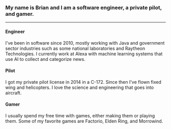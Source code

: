### My name is Brian and I am a software engineer, a private pilot, and gamer.
___

#### Engineer
I've been in software since 2010, mostly working with Java and government sector industries such as some national laboratories and Raytheon Technologies.  I currently work at Alexa with machine learning systems that use AI to collect and categorize news.

#### Pilot
I got my private pilot license in 2014 in a C-172.  Since then I've flown fixed wing and helicopters.  I love the science and engineering that goes into aircraft.

#### Gamer
I usually spend my free time with games, either making them or playing them.  Some of my favorite games are Factorio, Elden Ring, and Morrowind.